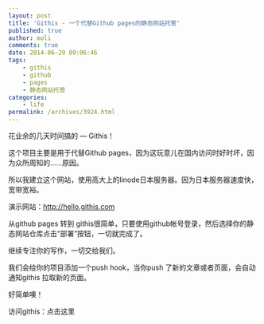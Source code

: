 ```yaml
---
layout: post
title: 'Githis - 一个代替Github pages的静态网站托管'
published: true
author: moli
comments: true
date: 2014-06-29 09:06:46
tags:
    - githis
    - github
    - pages
    - 静态网站托管
categories:
    - life
permalink: /archives/3924.html
---
```

花业余的几天时间搞的 — Githis！

这个项目主要是用于代替Github pages，因为这玩意儿在国内访问时好时坏，因为众所周知的……原因。

所以我建立这个网站，使用高大上的linode日本服务器。因为日本服务器速度快，宽带宽裕。

演示网站：http://hello.githis.com

从github pages 转到 githis很简单，只要使用github帐号登录，然后选择你的静态网站仓库点击“部署”按钮，一切就完成了。

继续专注你的写作，一切交给我们。

我们会给你的项目添加一个push hook，当你push 了新的文章或者页面，会自动通知githis 拉取新的页面。

好简单噢！

访问githis：点击这里